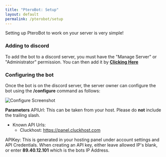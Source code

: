 ```yaml
---
title: "PteroBot: Setup"
layout: default
permalink: /pterobot/setup
---
```


Setting up PteroBot to work on your server is very simple!

### Adding to discord

To add the bot to a discord server, you must have the "Manage Server" or "Administrator" permission. You can then add it by [**Clicking Here**](https://discord.com/api/oauth2/authorize?client_id=931474152777474078&permissions=0&scope=bot%20applications.commands)

### Configuring the bot

Once the bot is on the discord server, the server owner can configure the bot using the **/configure** command as follows:

<img src="../../assets/img/pterobot/configure.png" alt="Configure Screenshot"/>

__Parameters__
APIUrl: This can be taken from your host. Please do **not** include the trailing slash.
* Known API Urls:
    * Cluckhost: https://panel.cluckhost.com

APIKey: This is generated in your hosting panel under account settings and API Credentials. When creating an API key, either leave allowed IP's blank, or enter **89.40.12.101** which is the bots IP Address.